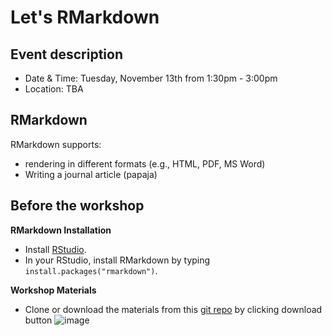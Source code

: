 # Let's RMarkdown

## Event description
* Date & Time: Tuesday, November 13th from 1:30pm - 3:00pm
* Location: TBA

## RMarkdown
RMarkdown supports:
- rendering in different formats (e.g., HTML, PDF, MS Word)
- Writing a journal article (papaja)

## Before the workshop
**RMarkdown Installation**
* Install [RStudio](https://www.rstudio.com/products/rstudio/download/).
* In your RStudio, install RMarkdown by typing `install.packages("rmarkdown")`.

**Workshop Materials**
* Clone or download the materials from this [git repo](https://www.github.com/psy218/lrm) by clicking download button ![image](https://docs.buddybuild.com/repository/github/img/click-use-ssh.png)
